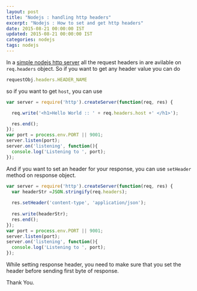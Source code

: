 ```yaml
---
layout: post
title: "Nodejs : handling http headers"
excerpt: "Nodejs : How to set and get http headers"
date: 2015-08-21 00:00:00 IST
updated: 2015-08-21 00:00:00 IST
categories: nodejs
tags: nodejs
---
```


In a [simple nodejs http server](/2015/08/nodejs-simple-http-server.html) all the request headers in are avilable on `req.headers` object. So if you want to get any header value you can do

```js
requestObj.headers.HEADER_NAME
```

so if you want to get `host`, you can use

```js
var server = require('http').createServer(function(req, res) {

  req.write('<h1>Hello World :: ' + req.headers.host +' </h1>');

  res.end();
}); 
var port = process.env.PORT || 9001;
server.listen(port);
server.on('listening', function(){
  console.log('Listening to ', port);
}); 
```

And if you want to set an header for your response, you can use `setHeader` method on response object.

```js
var server = require('http').createServer(function(req, res) {
  var headerStr =JSON.stringify(req.headers);
  
  res.setHeader('content-type', 'application/json');
  
  res.write(headerStr);
  res.end();
}); 
var port = process.env.PORT || 9001;
server.listen(port);
server.on('listening', function(){
  console.log('Listening to ', port);
}); 
```

While setting response header, you need to make sure that you set the header before sending first byte of response.

Thank You.